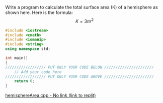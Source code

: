 Write a program to calculate the total surface area (K) of a hemisphere as
shown here. Here is the formula:
$$K = 3\pi r^{2}$$
```cpp
#include <iostream>
#include <cmath>
#include <iomanip>
#include <string>
using namespace std;

int main()
{
////////////////// PUT ONLY YOUR CODE BELOW //////////////////////
    // Add your code here
////////////////// PUT ONLY YOUR CODE ABOVE //////////////////////
    return 0;
}    
```

[hemisphereArea.cpp - No link (link to replit) ](https://replit.com)
